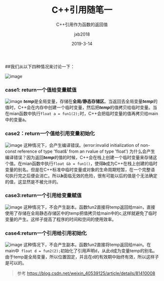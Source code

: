 ﻿---
layout:     post
title:      C++引用随笔一
subtitle:   C++引用作为函数的返回值
date:       2019-3-14
author:     jxb2018
header-img: img/post-ubuntu.png
catalog: 	 true
tags:
    - C++
    - C++引用
---

##我们从以下四种情况来讨论一下：

![image](https://jxb2018.github.io/img/C++/7_cpp.jpg)

### case1: return一个值给变量赋值
![image](https://jxb2018.github.io/img/C++/case1.jpg)
***temp***是全局变量，存储在**全局/静态存储区**。当返回去全局变量***temp***的值时，C++会在内存中创建一个临时变量，然后把***temp***的值拷贝给临时变量。当在mian函数中执行```float a = fun1(2);```时，C++会把临时变量的值再拷贝给main中的变量a。

### case2：return一个值给引用变量初始化
![image](https://jxb2018.github.io/img/C++/case2.jpg)
这种情况下，会产生编译错误。(error:invalid initialization of non-const reference of type 'float&' from an rvalue of type 'float')
为什么会产生编译错误？因为返回***temp***的值的时候，C++会在栈上创建一个临时变量来存储这个值。在mian函数中执行```float &b = fun1()```，使得***b***成为C++在栈上创建的临时变量的别名。但是在C++标准中临时变量或对象的生命周期短暂，在一个完整语句执行完之后便会消亡。所以***b***面临无效的危险，很有可能以后的值是个无法确定的值，这显然是不被允许的。

### case3:return一个引用给变量赋值
![image](https://jxb2018.github.io/img/C++/case3.jpg)
这种情况下，不会产生副本。函数fun2直接将temp返回给main，直接使用了存储在全局静态存储区中的temp把值拷贝给main中的c,这样就避免了临时变量的产生。这样子提高了程序的时间和空间的使用效率。

### case4:return一个引用给引用初始化
![image](https://jxb2018.github.io/img/C++/case4.jpg)
这种情况下，不会产生副本。函数fun2直接将temp返回给main。在main中``` float d = fun2(2);```初始化了引用声明d，从此d成为变量temp的别名。由于temp是全局变量，所以位置固定，并且在d的有效期中始终有效，所以这样子是可以的。


> 参考 https://blog.csdn.net/weixin_40539125/article/details/81410008